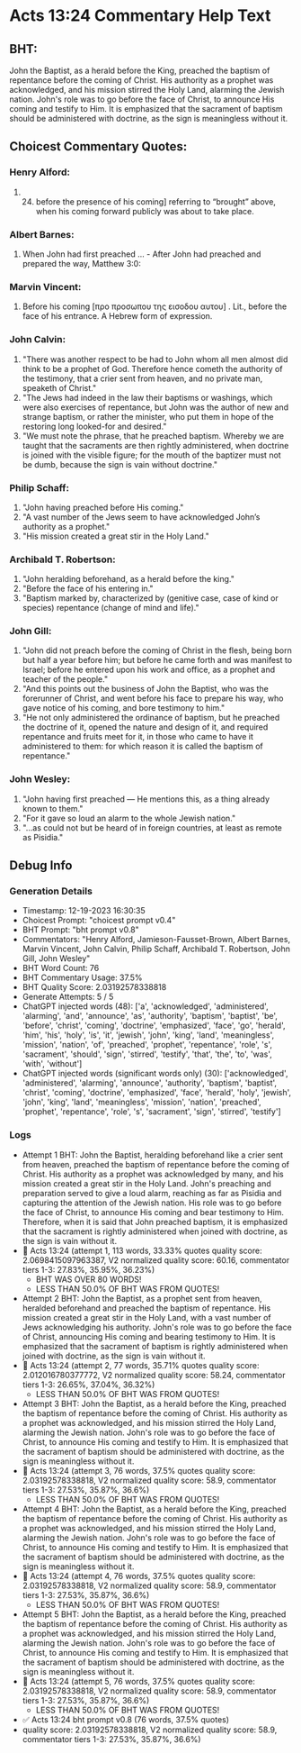 # Acts 13:24 Commentary Help Text

## BHT:
John the Baptist, as a herald before the King, preached the baptism of repentance before the coming of Christ. His authority as a prophet was acknowledged, and his mission stirred the Holy Land, alarming the Jewish nation. John's role was to go before the face of Christ, to announce His coming and testify to Him. It is emphasized that the sacrament of baptism should be administered with doctrine, as the sign is meaningless without it.

## Choicest Commentary Quotes:
### Henry Alford:
1.  24. before the presence of his coming] referring to “brought” above, when his coming forward publicly was about to take place.

### Albert Barnes:
1. When John had first preached ... - After John had preached and prepared the way, Matthew 3:0:


### Marvin Vincent:
1. Before his coming [προ προσωπου της εισοδου αυτου] . Lit., before the face of his entrance. A Hebrew form of expression.


### John Calvin:
1. "There was another respect to be had to John whom all men almost did think to be a prophet of God. Therefore hence cometh the authority of the testimony, that a crier sent from heaven, and no private man, speaketh of Christ."
2. "The Jews had indeed in the law their baptisms or washings, which were also exercises of repentance, but John was the author of new and strange baptism, or rather the minister, who put them in hope of the restoring long looked-for and desired."
3. "We must note the phrase, that he preached baptism. Whereby we are taught that the sacraments are then rightly administered, when doctrine is joined with the visible figure; for the mouth of the baptizer must not be dumb, because the sign is vain without doctrine."

### Philip Schaff:
1. "John having preached before His coming."
2. "A vast number of the Jews seem to have acknowledged John’s authority as a prophet."
3. "His mission created a great stir in the Holy Land."

### Archibald T. Robertson:
1. "John heralding beforehand, as a herald before the king."
2. "Before the face of his entering in."
3. "Baptism marked by, characterized by (genitive case, case of kind or species) repentance (change of mind and life)."

### John Gill:
1. "John did not preach before the coming of Christ in the flesh, being born but half a year before him; but before he came forth and was manifest to Israel; before he entered upon his work and office, as a prophet and teacher of the people."
2. "And this points out the business of John the Baptist, who was the forerunner of Christ, and went before his face to prepare his way, who gave notice of his coming, and bore testimony to him."
3. "He not only administered the ordinance of baptism, but he preached the doctrine of it, opened the nature and design of it, and required repentance and fruits meet for it, in those who came to have it administered to them: for which reason it is called the baptism of repentance."

### John Wesley:
1. "John having first preached — He mentions this, as a thing already known to them."
2. "For it gave so loud an alarm to the whole Jewish nation."
3. "...as could not but be heard of in foreign countries, at least as remote as Pisidia."


## Debug Info
### Generation Details
- Timestamp: 12-19-2023 16:30:35
- Choicest Prompt: "choicest prompt v0.4"
- BHT Prompt: "bht prompt v0.8"
- Commentators: "Henry Alford, Jamieson-Fausset-Brown, Albert Barnes, Marvin Vincent, John Calvin, Philip Schaff, Archibald T. Robertson, John Gill, John Wesley"
- BHT Word Count: 76
- BHT Commentary Usage: 37.5%
- BHT Quality Score: 2.03192578338818
- Generate Attempts: 5 / 5
- ChatGPT injected words (48):
	['a', 'acknowledged', 'administered', 'alarming', 'and', 'announce', 'as', 'authority', 'baptism', 'baptist', 'be', 'before', 'christ', 'coming', 'doctrine', 'emphasized', 'face', 'go', 'herald', 'him', 'his', 'holy', 'is', 'it', 'jewish', 'john', 'king', 'land', 'meaningless', 'mission', 'nation', 'of', 'preached', 'prophet', 'repentance', 'role', 's', 'sacrament', 'should', 'sign', 'stirred', 'testify', 'that', 'the', 'to', 'was', 'with', 'without']
- ChatGPT injected words (significant words only) (30):
	['acknowledged', 'administered', 'alarming', 'announce', 'authority', 'baptism', 'baptist', 'christ', 'coming', 'doctrine', 'emphasized', 'face', 'herald', 'holy', 'jewish', 'john', 'king', 'land', 'meaningless', 'mission', 'nation', 'preached', 'prophet', 'repentance', 'role', 's', 'sacrament', 'sign', 'stirred', 'testify']

### Logs
- Attempt 1 BHT: John the Baptist, heralding beforehand like a crier sent from heaven, preached the baptism of repentance before the coming of Christ. His authority as a prophet was acknowledged by many, and his mission created a great stir in the Holy Land. John's preaching and preparation served to give a loud alarm, reaching as far as Pisidia and capturing the attention of the Jewish nation. His role was to go before the face of Christ, to announce His coming and bear testimony to Him. Therefore, when it is said that John preached baptism, it is emphasized that the sacrament is rightly administered when joined with doctrine, as the sign is vain without it.
- 🔄 Acts 13:24 (attempt 1, 113 words, 33.33% quotes quality score: 2.0698415097963387, V2 normalized quality score: 60.16, commentator tiers 1-3: 27.83%, 35.95%, 36.23%) 
	- BHT WAS OVER 80 WORDS! 
	- LESS THAN 50.0% OF BHT WAS FROM QUOTES!
- Attempt 2 BHT: John the Baptist, as a prophet sent from heaven, heralded beforehand and preached the baptism of repentance. His mission created a great stir in the Holy Land, with a vast number of Jews acknowledging his authority. John's role was to go before the face of Christ, announcing His coming and bearing testimony to Him. It is emphasized that the sacrament of baptism is rightly administered when joined with doctrine, as the sign is vain without it.
- 🔄 Acts 13:24 (attempt 2, 77 words, 35.71% quotes quality score: 2.012016780377772, V2 normalized quality score: 58.24, commentator tiers 1-3: 26.65%, 37.04%, 36.32%) 
	- LESS THAN 50.0% OF BHT WAS FROM QUOTES!
- Attempt 3 BHT: John the Baptist, as a herald before the King, preached the baptism of repentance before the coming of Christ. His authority as a prophet was acknowledged, and his mission stirred the Holy Land, alarming the Jewish nation. John's role was to go before the face of Christ, to announce His coming and testify to Him. It is emphasized that the sacrament of baptism should be administered with doctrine, as the sign is meaningless without it.
- 🔄 Acts 13:24 (attempt 3, 76 words, 37.5% quotes quality score: 2.03192578338818, V2 normalized quality score: 58.9, commentator tiers 1-3: 27.53%, 35.87%, 36.6%) 
	- LESS THAN 50.0% OF BHT WAS FROM QUOTES!
- Attempt 4 BHT: John the Baptist, as a herald before the King, preached the baptism of repentance before the coming of Christ. His authority as a prophet was acknowledged, and his mission stirred the Holy Land, alarming the Jewish nation. John's role was to go before the face of Christ, to announce His coming and testify to Him. It is emphasized that the sacrament of baptism should be administered with doctrine, as the sign is meaningless without it.
- 🔄 Acts 13:24 (attempt 4, 76 words, 37.5% quotes quality score: 2.03192578338818, V2 normalized quality score: 58.9, commentator tiers 1-3: 27.53%, 35.87%, 36.6%) 
	- LESS THAN 50.0% OF BHT WAS FROM QUOTES!
- Attempt 5 BHT: John the Baptist, as a herald before the King, preached the baptism of repentance before the coming of Christ. His authority as a prophet was acknowledged, and his mission stirred the Holy Land, alarming the Jewish nation. John's role was to go before the face of Christ, to announce His coming and testify to Him. It is emphasized that the sacrament of baptism should be administered with doctrine, as the sign is meaningless without it.
- 🔄 Acts 13:24 (attempt 5, 76 words, 37.5% quotes quality score: 2.03192578338818, V2 normalized quality score: 58.9, commentator tiers 1-3: 27.53%, 35.87%, 36.6%) 
	- LESS THAN 50.0% OF BHT WAS FROM QUOTES!
- ✅ Acts 13:24 bht prompt v0.8 (76 words, 37.5% quotes)
- quality score: 2.03192578338818, V2 normalized quality score: 58.9, commentator tiers 1-3: 27.53%, 35.87%, 36.6%)